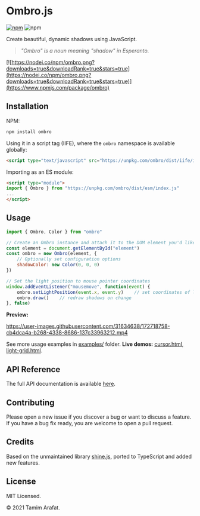 # Ombro.js

[![npm](https://img.shields.io/npm/v/ombro?color=%23CC3534&logo=npm)](https://www.npmjs.com/package/ombro)
![npm](https://img.shields.io/npm/dm/ombro)

Create beautiful, dynamic shadows using JavaScript.

> _"Ombro" is a noun meaning "shadow" in Esperanto._

[![https://nodei.co/npm/ombro.png?downloads=true&downloadRank=true&stars=true](https://nodei.co/npm/ombro.png?downloads=true&downloadRank=true&stars=true)](https://www.npmjs.com/package/ombro)

## Installation

NPM:
```sh
npm install ombro
```

Using it in a script tag (IIFE), where the `ombro` namespace is available globally:
```html
<script type="text/javascript" src="https://unpkg.com/ombro/dist/iife/index.js"></script>
```

Importing as an ES module:
```html
<script type="module">
import { Ombro } from "https://unpkg.com/ombro/dist/esm/index.js"
...
</script>
```

## Usage

```js
import { Ombro, Color } from "ombro"

// Create an Ombro instance and attach it to the DOM element you'd like to shine
const element = document.getElementById("element")
const ombro = new Ombro(element, {
    // Optionally set configuration options
    shadowColor: new Color(0, 0, 0)
})

// Set the light position to mouse pointer coordinates
window.addEventListener("mousemove", function(event) {
    ombro.setLightPosition(event.x, event.y)	// set coordinates of light position
    ombro.draw()	// redraw shadows on change
}, false)
```
**Preview:**


https://user-images.githubusercontent.com/31634638/172718758-cb4dca4a-b268-4338-8686-137c33963212.mp4


See more usage examples in [examples/](https://github.com/arafatamim/ombro/tree/main/examples) folder.
**Live demos:** [cursor.html](https://arafatamim.github.io/ombro/examples/cursor.html), [light-grid.html](https://arafatamim.github.io/ombro/examples/light-grid.html).

## API Reference

The full API documentation is available [here](https://arafatamim.github.io/ombro).

## Contributing

Please open a new issue if you discover a bug or want to discuss a feature. If you have a bug fix ready, you are welcome to open a pull request.

## Credits

Based on the unmaintained library [shine.js](https://github.com/bigspaceship/shine.js), ported to TypeScript and added new features.

## License

MIT Licensed.

© 2021 Tamim Arafat.
